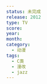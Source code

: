 ```yaml
---
status: 未完成
release: 2012
type: TV
score:
year:
month:
category:
  - 动漫
tags:
  - C类
  - 漫改
  - jazz
---
```


